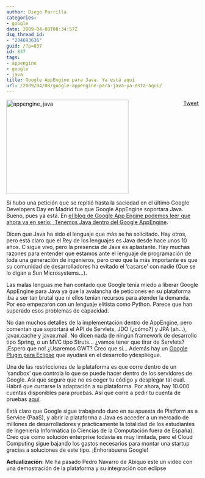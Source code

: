 ```yaml
---
author: Diego Parrilla
categories:
- google
date: 2009-04-08T08:34:57Z
dsq_thread_id:
- "204693636"
guid: /?p=837
id: 837
tags:
- appengine
- google
- java
title: Google AppEngine para Java. Ya está aquí
url: /2009/04/08/google-appengine-para-java-ya-esta-aqui/
---
```


<div style="float: right; margin-left: 10px;">
  <a href="https://twitter.com/share" class="twitter-share-button" data-via="nubeblog" data-hashtags="appengine,google,java" data-count="vertical" data-url="/2009/04/08/google-appengine-para-java-ya-esta-aqui/">Tweet</a>
</div>

<img class="aligncenter size-full wp-image-838" title="appengine_java" src="/wp-content/uploads/appengine_java.png" alt="appengine_java" width="320" height="247" srcset="/wp-content/uploads/appengine_java.png 320w, /wp-content/uploads/appengine_java-300x231.png 300w" sizes="(max-width: 320px) 100vw, 320px" />

Si hubo una petición que se repitió hasta la saciedad en el último Google Developers Day en Madrid fue que Google AppEngine soportara Java. Bueno, pues ya está. En [el blog de Google App Engine podemos leer que ahora va en serio:  Tenemos Java dentro del Google AppEngine](http://googleappengine.blogspot.com/2009/04/seriously-this-time-new-language-on-app.html).

Dicen que Java ha sido el lenguaje que más se ha solicitado. Hay otros, pero está claro que el Rey de los lenguajes es Java desde hace unos 10 años. C sigue vivo, pero la presencia de Java es aplastante. Hay muchas razones para entender que estamos ante el lenguaje de programación de toda una generación de ingenieros, pero creo que la más importante es que su comunidad de desarrolladores ha evitado el &#8216;casarse&#8217; con nadie (Que se lo digan a Sun Microsystems&#8230;).

Las malas lenguas me han contado que Google tenía miedo a liberar Google AppEngine para Java ya que la avalancha de peticiones en su plataforma iba a ser tan brutal que ni ellos tenían recursos para atender la demanda. Por eso empezaron con un lenguaje elitista como Python. Parece que han superado esos problemas de capacidad.

No dan muchos detalles de la implementación dentro de AppEngine, pero comentan que soportará el API de Servlets, JDO (¿cómo?) y JPA (ah&#8230;), javax.cache y javax.mail. No dicen nada de ningún framework de desarrollo tipo Spring, o un MVC tipo Struts&#8230; ¿vamos tener que tirar de Servlets? ¡Espero que no! ¿Usaremos GWT? Creo que sí&#8230; Además hay un [Google Plugin para Eclipse](http://code.google.com/eclipse) que ayudará en el desarrollo ydespliegue.

Una de las restricciones de la plataforma es que corre dentro de un &#8216;sandbox&#8217; que controla lo que se puede hacer dentro de los servidores de Google. Así que seguro que no es coger tu código y desplegar tal cual. Habrá que currarse la adaptación a su plataforma. Por ahora, hay 10.000 cuentas disponibles para pruebas. Así que corre a pedir tu cuenta de pruebas [aquí](http://appengine.google.com/promo/java_runtime).

Está claro que Google sigue trabajando duro en su apuesta de Platform as a Service (PaaS), y abrir la plataforma a Java es acceder a un mercado de millones de desarrolladores y prácticamente la totalidad de los estudiantes de Ingeniería Informática (o Ciencias de la Computación fuera de España). Creo que como solución enterprise todavía es muy limitada, pero el Cloud Computing sigue bajando los gastos necesarios para montar una startup gracias a soluciones de este tipo. ¡Enhorabuena Google!

**Actualización**: Me ha pasado Pedro Navarro de Abiquo este un video con una demostración de la plataforma y su integración con eclipse
